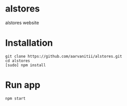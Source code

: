 # alstores
alstores website

# Installation

```
git clone https://github.com/aarvanitii/alstores.git
cd alstores
[sudo] npm install
```
# Run app

```
npm start
```
